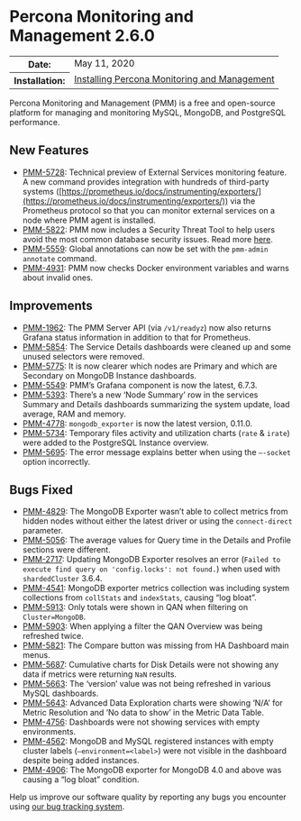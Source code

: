 # Percona Monitoring and Management 2.6.0

<table class="docutils field-list" frame="void" rules="none">
  <colgroup>
    <col class="field-name">
    <col class="field-body">
  </colgroup>
  <tbody valign="top">
    <tr class="field-odd field">
      <th class="field-name">Date:</th>
      <td class="field-body">May 11, 2020</td>
    </tr>
    <tr class="field-even field">
      <th class="field-name">Installation:</th>
      <td class="field-body">
        <a class="reference external" href="https://www.percona.com/doc/percona-monitoring-and-management/2.x/setting-up/">Installing Percona Monitoring and Management</a></td>
    </tr>
  </tbody>
</table>

Percona Monitoring and Management (PMM) is a free and open-source platform for managing and monitoring MySQL, MongoDB, and PostgreSQL performance.

## New Features

- [PMM-5728](https://jira.percona.com/browse/PMM-5728): Technical preview of External Services monitoring feature. A new command provides integration with hundreds of third-party systems ([https://prometheus.io/docs/instrumenting/exporters/](https://prometheus.io/docs/instrumenting/exporters/)) via the Prometheus protocol so that you can monitor external services on a node where PMM agent is installed.
- [PMM-5822](https://jira.percona.com/browse/PMM-5822): PMM now includes a Security Threat Tool to help users avoid the most common database security issues. Read more [here](../using/platform/security-threat-tool.md).
- [PMM-5559](https://jira.percona.com/browse/PMM-5559): Global annotations can now be set with the `pmm-admin annotate` command.
- [PMM-4931](https://jira.percona.com/browse/PMM-4931): PMM now checks Docker environment variables and warns about invalid ones.

## Improvements

- [PMM-1962](https://jira.percona.com/browse/PMM-1962): The PMM Server API (via `/v1/readyz`) now also returns Grafana status information in addition to that for Prometheus.
- [PMM-5854](https://jira.percona.com/browse/PMM-5854): The Service Details dashboards were cleaned up and some unused selectors were removed.
- [PMM-5775](https://jira.percona.com/browse/PMM-5775): It is now clearer which nodes are Primary and which are Secondary on MongoDB Instance dashboards.
- [PMM-5549](https://jira.percona.com/browse/PMM-5549): PMM’s Grafana component is now the latest, 6.7.3.
- [PMM-5393](https://jira.percona.com/browse/PMM-5393): There’s a new ‘Node Summary’ row in the services Summary and Details dashboards summarizing the system update, load average, RAM and memory.
- [PMM-4778](https://jira.percona.com/browse/PMM-4778): `mongodb_exporter` is now the latest version, 0.11.0.
- [PMM-5734](https://jira.percona.com/browse/PMM-5734): Temporary files activity and utilization charts (`rate` & `irate`) were added to the PostgreSQL Instance overview.
- [PMM-5695](https://jira.percona.com/browse/PMM-5695): The error message explains better when using the `–-socket` option incorrectly.

## Bugs Fixed

- [PMM-4829](https://jira.percona.com/browse/PMM-4829): The MongoDB Exporter wasn’t able to collect metrics from hidden nodes without either the latest driver or using the `connect-direct` parameter.
- [PMM-5056](https://jira.percona.com/browse/PMM-5056): The average values for Query time in the Details and Profile sections were different.
- [PMM-2717](https://jira.percona.com/browse/PMM-2717): Updating MongoDB Exporter resolves an error (`Failed to execute find query on 'config.locks': not found.`) when used with `shardedCluster` 3.6.4.
- [PMM-4541](https://jira.percona.com/browse/PMM-4541): MongoDB exporter metrics collection was including system collections from `collStats` and `indexStats`, causing “log bloat”.
- [PMM-5913](https://jira.percona.com/browse/PMM-5913): Only totals were shown in QAN when filtering on `Cluster=MongoDB`.
- [PMM-5903](https://jira.percona.com/browse/PMM-5903): When applying a filter the QAN Overview was being refreshed twice.
- [PMM-5821](https://jira.percona.com/browse/PMM-5821): The Compare button was missing from HA Dashboard main menus.
- [PMM-5687](https://jira.percona.com/browse/PMM-5687): Cumulative charts for Disk Details were not showing any data if metrics were returning `NaN`           results.
- [PMM-5663](https://jira.percona.com/browse/PMM-5663): The ‘version’ value was not being refreshed in various MySQL dashboards.
- [PMM-5643](https://jira.percona.com/browse/PMM-5643): Advanced Data Exploration charts were showing ‘N/A’ for Metric Resolution and ‘No data to show’ in the Metric Data Table.
- [PMM-4756](https://jira.percona.com/browse/PMM-4756): Dashboards were not showing services with empty environments.
- [PMM-4562](https://jira.percona.com/browse/PMM-4562): MongoDB and MySQL registered instances with empty cluster labels (`–environment=<label>`) were not visible in the dashboard despite being added instances.
- [PMM-4906](https://jira.percona.com/browse/PMM-4906): The MongoDB exporter for MongoDB 4.0 and above was causing a “log bloat” condition.

Help us improve our software quality by reporting any bugs you encounter using [our bug tracking system](https://jira.percona.com/secure/Dashboard.jspa).
